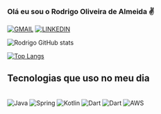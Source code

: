 
### Olá eu sou o Rodrigo Oliveira de Almeida ✌️

[![GMAIL](https://img.shields.io/badge/Gmail-D14836?style=for-the-badge&logo=gmail&logoColor=white)](rdg.oliveiraa@gmail.com)
[![LINKEDIN](https://img.shields.io/badge/LinkedIn-0077B5?style=for-the-badge&logo=linkedin&logoColor=white)](https://www.linkedin.com/in/rodrigo-oliveira-de-almeida-6771aa60/)

![Rodrigo GitHub stats](https://github-readme-stats.vercel.app/api?username=rdgoliveiraa&show_icons=true&theme=radical)

[![Top Langs](https://github-readme-stats.vercel.app/api/top-langs/?username=anuraghazra&layout=compact)](https://github.com/rdgoliveiraa/github-readme-stats)

## Tecnologias que uso no meu dia

<div style="display: inline_block"><br/>
    <img align="center" alt="Java" src="https://img.shields.io/badge/Java-ED8B00?style=for-the-badge&logo=java&logoColor=white">
    <img align="center" alt="Spring" src="https://img.shields.io/badge/Spring-6DB33F?style=for-the-badge&logo=spring&logoColor=white">
    <img align="center" alt="Kotlin" src="https://img.shields.io/badge/Kotlin-0095D5?&style=for-the-badge&logo=kotlin&logoColor=white">
    <img align="center" alt="Dart" src="https://img.shields.io/badge/Dart-0175C2?style=for-the-badge&logo=dart&logoColor=white">
    <img align="center" alt="Dart" src="https://img.shields.io/badge/Flutter-02569B?style=for-the-badge&logo=flutter&logoColor=white">
    <img align="center" alt="AWS" src="https://img.shields.io/badge/Amazon_AWS-232F3E?style=for-the-badge&logo=amazon-aws&logoColor=white">

</div>
